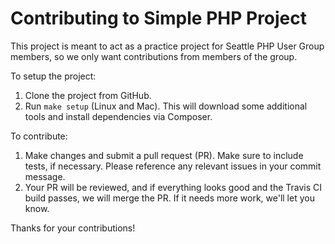 Contributing to Simple PHP Project
==================================

This project is meant to act as a practice project for Seattle PHP User Group
members, so we only want contributions from members of the group.

To setup the project:

1. Clone the project from GitHub.
2. Run `make setup` (Linux and Mac). This will download some additional tools
   and install dependencies via Composer.

To contribute:

1. Make changes and submit a pull request (PR). Make sure to include tests, if
   necessary. Please reference any relevant issues in your commit message.
2. Your PR will be reviewed, and if everything looks good and the Travis CI
   build passes, we will merge the PR. If it needs more work, we'll let you
   know.

Thanks for your contributions!
